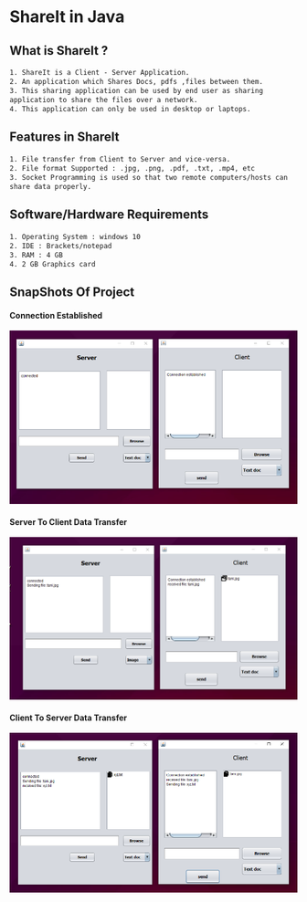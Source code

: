 # ShareIt in Java

## What is ShareIt ?

```
1. ShareIt is a Client - Server Application.
2. An application which Shares Docs, pdfs ,files between them. 
3. This sharing application can be used by end user as sharing application to share the files over a network.
4. This application can only be used in desktop or laptops.
```

## Features in ShareIt

```
1. File transfer from Client to Server and vice-versa.
2. File format Supported : .jpg, .png, .pdf, .txt, .mp4, etc
3. Socket Programming is used so that two remote computers/hosts can share data properly.
```

## Software/Hardware Requirements

```
1. Operating System : windows 10
2. IDE : Brackets/notepad 
3. RAM : 4 GB
4. 2 GB Graphics card
```

## SnapShots Of Project

#### Connection Established
<img src = "Images/server1.png" width=750 />

#### Server To Client Data Transfer
<img src = "Images/server2.png" width=750 />

#### Client To Server Data Transfer
<img src = "Images/server3.png" width=750 />
